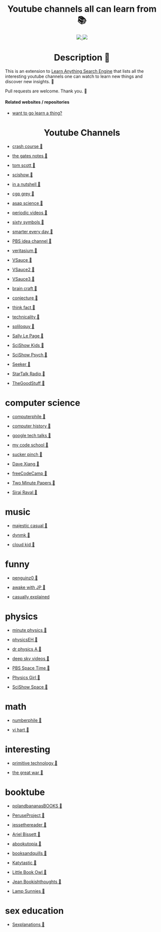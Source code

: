 <h1 align="center">  Youtube channels all can learn from 📚 </h1>

<div align="center">
<a href="https://www.patreon.com/learnanything">
		<img src="https://img.shields.io/badge/Say%20Thanks-💗-ff69b4.svg">
	</a>
	<a href="https://github.com/learn-anything/youtube/blob/master/LICENSE">
		<img src="https://img.shields.io/pypi/l/pipenv.svg">
	</a>
</div>

<h1 align="center"> Description 📕</h1>

This is an extension to [Learn Anything Search Engine](https://learn-anything.xyz/) that lists all the interesting youtube channels one can watch to learn new things and discover new insights. 🔭


Pull requests are welcome. Thank you. 💙

#### Related websites / repositories 

- [want to go learn a thing?](http://mysterybox.goverbanoun.com/)

<h1 align="center"> Youtube Channels </h1>


- [crash course 🎥](https://www.youtube.com/user/crashcourse/videos)

- [the gates notes 🎥](https://www.youtube.com/user/thegatesnotes/videos)

- [tom scott 🎥](https://www.youtube.com/user/enyay/videos)

- [scishow 🎥](https://www.youtube.com/user/scishow/videos)

- [in a nutshell 🎥](https://www.youtube.com/user/Kurzgesagt/videos)

- [cgp grey 🎥](https://www.youtube.com/user/CGPGrey/videos)

- [asap science 🎥](https://www.youtube.com/user/AsapSCIENCE/videos)

- [periodic videos 🎥](https://www.youtube.com/user/periodicvideos/videos)

- [sixty symbols 🎥](https://www.youtube.com/user/sixtysymbols/videos)

- [smarter every day 🎥](https://www.youtube.com/user/destinws2/videos)

- [PBS idea channel 🎥](https://www.youtube.com/user/pbsideachannel/videos)

- [veritasium 🎥](https://www.youtube.com/user/1veritasium/videos)

- [VSauce 🎥](https://www.youtube.com/user/Vsauce/videos)

- [VSauce2 🎥](https://www.youtube.com/user/Vsauce2/videos)

- [VSauce3 🎥](https://www.youtube.com/user/Vsauce3/videos)

- [brain craft 🎥](https://www.youtube.com/user/braincraftvideo/videos)

- [conjecture 🎥](https://www.youtube.com/user/conjecturevlog/videos)

- [think fact 🎥](https://www.youtube.com/user/Thinkjijok/videos)

- [technicality 🎥](https://www.youtube.com/user/TechnicalityTime/videos)

- [soliloquy 🎥](https://www.youtube.com/user/Soliloquy084/videos)

- [Sally Le Page 🎥](https://www.youtube.com/user/shedscience/videos)

- [SciShow Kids 🎥](https://www.youtube.com/user/scishowkids/videos)

- [SciShow Psych 🎥](https://www.youtube.com/channel/UCUdettijNYvLAm4AixZv4RA/videos)

- [Seeker 🎥](https://www.youtube.com/user/DNewsChannel/videos)

- [StarTalk Radio 🎥](https://www.youtube.com/user/startalkradio/videos)

- [TheGoodStuff 🎥](https://www.youtube.com/user/TheGoodStuff/videos)


# computer science


- [computerphile 🎥](https://www.youtube.com/user/Computerphile/videos)

- [computer history 🎥](https://www.youtube.com/user/ComputerHistory/videos)

- [google tech talks 🎥](https://www.youtube.com/user/GoogleTechTalks/videos)

- [my code school 🎥](https://www.youtube.com/user/mycodeschool/videos)

- [sucker pinch 🎥](https://www.youtube.com/user/suckerpinch/videos)

- [Dave Xiang 🎥](https://www.youtube.com/user/daveXbang/videos)

- [freeCodeCamp 🎥](https://www.youtube.com/channel/UC8butISFwT-Wl7EV0hUK0BQ/videos)

- [Two Minute Papers 🎥](https://www.youtube.com/user/keeroyz/videos)

- [Siraj Raval 🎥](https://www.youtube.com/channel/UCWN3xxRkmTPmbKwht9FuE5A/videos)


# music


- [majestic casual 🎥](https://www.youtube.com/user/majesticcasual/videos)

- [dynmk 🎥](https://www.youtube.com/user/dynmkde/videos)

- [cloud kid 🎥](https://www.youtube.com/user/CloudKidOfficial/videos)


# funny


- [penguinz0 🎥](https://www.youtube.com/user/penguinz0)

- [awake with JP 🎥](https://www.youtube.com/user/AwakenWithJP/videos)

- [casually explained](https://www.youtube.com/channel/UCr3cBLTYmIK9kY0F_OdFWFQ/videos)


# physics


- [minute physics 🎥](https://www.youtube.com/user/minutephysics/videos)

- [physicsEH 🎥](https://www.youtube.com/user/PhysicsEH/videos)

- [dr physics A 🎥](https://www.youtube.com/user/DrPhysicsA/videos)

- [deep sky videos 🎥](https://www.youtube.com/user/DeepSkyVideos/videos)

- [PBS Space Time 🎥](https://www.youtube.com/channel/UC7_gcs09iThXybpVgjHZ_7g/videos)

- [Physics Girl 🎥](https://www.youtube.com/user/physicswoman/videos)

- [SciShow Space 🎥](https://www.youtube.com/user/scishowspace/videos)


# math


- [numberphile 🎥](https://www.youtube.com/user/numberphile/videos)

- [vi hart 🎥](https://www.youtube.com/user/Vihart/videos)


# interesting


- [primitive technology 🎥](https://www.youtube.com/channel/UCAL3JXZSzSm8AlZyD3nQdBA/videos)

- [the great war 🎥](https://www.youtube.com/user/TheGreatWar/videos)



# booktube


- [polandbananasBOOKS 🎥](https://www.youtube.com/user/polandbananasBOOKS/videos)

- [PeruseProject 🎥](https://www.youtube.com/user/PeruseProject/videos)

- [jessethereader 🎥](https://www.youtube.com/user/jessethereader/videos)

- [Ariel Bissett 🎥](https://www.youtube.com/user/ArielBissett/videos)

- [abookutopia 🎥](https://www.youtube.com/user/abookutopia/videos)

- [booksandquills 🎥](https://www.youtube.com/user/booksandquills/videos)

- [Katytastic 🎥](https://www.youtube.com/user/Katytastic/videos)

- [Little Book Owl 🎥](https://www.youtube.com/user/LittleBookOwl/videos)

- [Jean Bookishthoughts 🎥](https://www.youtube.com/user/BookishThoughts/videos)

- [Lamp Sunnies 🎥](https://www.youtube.com/channel/UClV67kL6_BTJqUBAJVRA2Dg/videos)



# sex education


- [Sexplanations 🎥](https://www.youtube.com/user/Sexplanations/videos)
